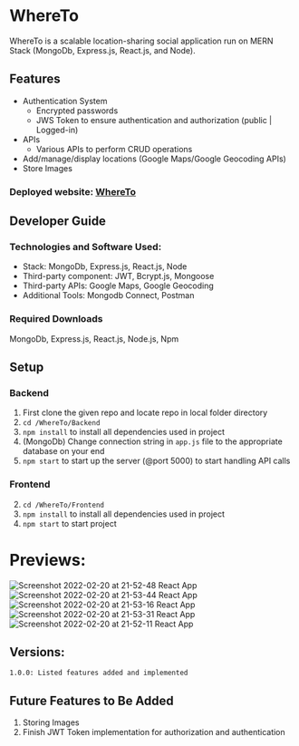 # WhereTo

WhereTo is a scalable location-sharing social application run on MERN Stack (MongoDb, Express.js, React.js, and Node).

## Features

* Authentication System
  * Encrypted passwords
  * JWS Token to ensure authentication and authorization (public | Logged-in) 
* APIs
  * Various APIs to perform CRUD operations
* Add/manage/display locations (Google Maps/Google Geocoding APIs)
* Store Images
   
### Deployed website: [WhereTo](https://whereto-341418.web.app/)

## Developer Guide

### Technologies and Software Used:

* Stack: MongoDb, Express.js, React.js, Node
* Third-party component: JWT, Bcrypt.js, Mongoose
* Third-party APIs: Google Maps, Google Geocoding
* Additional Tools: Mongodb Connect, Postman

### Required Downloads

MongoDb, Express.js, React.js, Node.js, Npm

## Setup 

### Backend
1. First clone the given repo and locate repo in local folder directory
2. `cd /WhereTo/Backend`
3. `npm install` to install all dependencies used in project
4. (MongoDb) Change connection string in `app.js` file to the appropriate database on your end
6. `npm start` to start up the server (@port 5000) to start handling API calls

### Frontend
2. `cd /WhereTo/Frontend`
3. `npm install` to install all dependencies used in project
5. `npm start` to start project

# Previews:
![Screenshot 2022-02-20 at 21-52-48 React App](https://user-images.githubusercontent.com/44854519/154897306-5c7edee4-9e60-48ec-98a4-db11333608a9.png)
![Screenshot 2022-02-20 at 21-53-44 React App](https://user-images.githubusercontent.com/44854519/154897354-4b2f3f35-a176-4255-a3da-3c9d561701ef.png)
![Screenshot 2022-02-20 at 21-53-16 React App](https://user-images.githubusercontent.com/44854519/154897493-9f1ba7a7-f42f-44b7-809e-8e1aa0b576bb.png)
![Screenshot 2022-02-20 at 21-53-31 React App](https://user-images.githubusercontent.com/44854519/154897445-e4321482-64a6-447c-8fd2-9d37b5863b2a.png)
![Screenshot 2022-02-20 at 21-52-11 React App](https://user-images.githubusercontent.com/44854519/154897350-754ca2c6-b909-431e-bbfb-5c2dd5e0d0f8.png)


## Versions:
    1.0.0: Listed features added and implemented
    
## Future Features to Be Added
1. Storing Images
2. Finish JWT Token implementation for authorization and authentication
    
